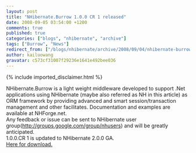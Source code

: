 ```yaml
---
layout: post
title: "NHibernate.Burrow 1.0.0 CR 1 released"
date: 2008-09-05 03:54:00 +1200
comments: true
published: true
categories: ["blogs", "nhibernate", "archive"]
tags: ["Burrow", "News"]
redirect_from: ["/blogs/nhibernate/archive/2008/09/04/nhibernate-burrow-1-0-0-cr-1-released.aspx/", "/blogs/nhibernate/archive/2008/09/04/nhibernate-burrow-1-0-0-cr-1-released.html"]
author: kailuowang
gravatar: c573cf31007f29236e1641e492bee036
---
```

{% include imported_disclaimer.html %}
<p>NHibernate.Burrow is a light weight middleware developed to support
.Net applications using NHibernate (maybe also referred as NH in this
article) as ORM framework by providing advanced and smart
session/transaction management and other facilitates. Documentation and
examples are available at NHForge.net. &nbsp;<br />
Any feedback or issue can be sent to NHibernate user group(<a href="http://groups.google.com/group/nhusers" target="_new">http://groups.google.com/group/nhusers</a>) and will be greatly anticipated. &nbsp;<br />
1.0.0.CR 1 is updated to NHibernate 2.0.0 GA.&nbsp;<br /><a href="http://sourceforge.net/project/showfiles.php?group_id=216446">Here for download.</a></p>
